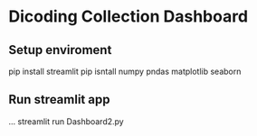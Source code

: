 # Dicoding Collection Dashboard

## Setup enviroment

pip install  streamlit
pip isntall numpy pndas
matplotlib seaborn

## Run streamlit app
...
streamlit run Dashboard2.py